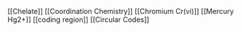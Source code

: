 [[Chelate]]
[[Coordination Chemistry]]
[[Chromium Cr(vi)]]
[[Mercury Hg2+]]
[[coding region]]
[[Circular Codes]]
